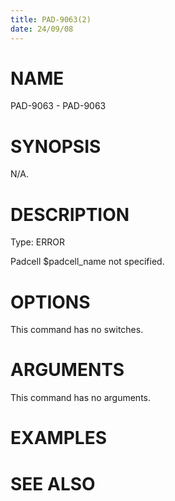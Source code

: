 ```yaml
---
title: PAD-9063(2)
date: 24/09/08
---
```


# NAME

PAD-9063 - PAD-9063

# SYNOPSIS

N/A.

# DESCRIPTION

Type: ERROR

Padcell $padcell_name not specified.

# OPTIONS

This command has no switches.

# ARGUMENTS

This command has no arguments.

# EXAMPLES

# SEE ALSO
